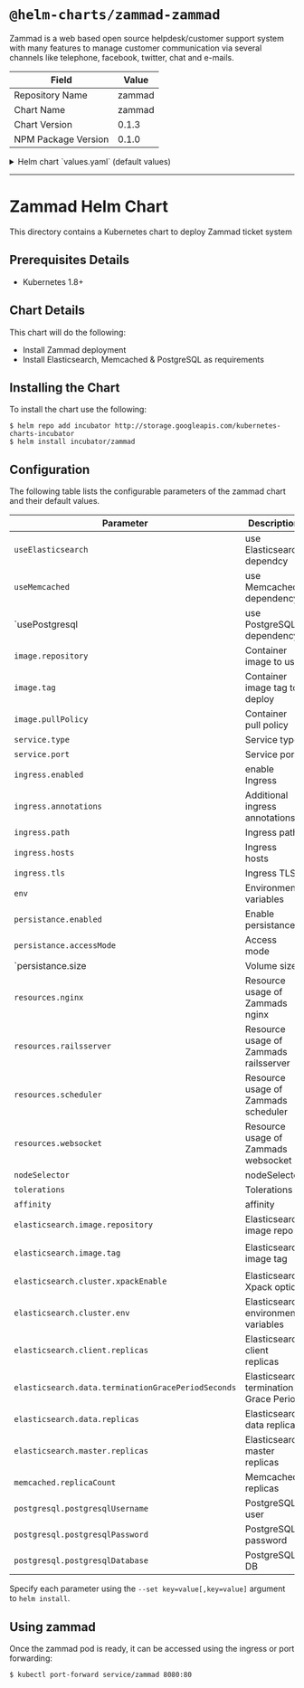 # `@helm-charts/zammad-zammad`

Zammad is a web based open source helpdesk/customer support system with many features to manage customer communication via several channels like telephone, facebook, twitter, chat and e-mails.

| Field               | Value  |
| ------------------- | ------ |
| Repository Name     | zammad |
| Chart Name          | zammad |
| Chart Version       | 0.1.3  |
| NPM Package Version | 0.1.0  |

<details>

<summary>Helm chart `values.yaml` (default values)</summary>

```yaml
useElasticsearch: true
useMemcached: true
usePostgresql: true

image:
  repository: zammad/zammad-docker-compose
  tag: 2.8.0-21
  pullPolicy: IfNotPresent

service:
  type: ClusterIP
  port: 80

ingress:
  enabled: false
  annotations:
    ingress.kubernetes.io/proxy-body-size: 50m
    # kubernetes.io/ingress.class: nginx
    # kubernetes.io/tls-acme: "true"
  path: /
  hosts:
    - chart-example.local
  tls: []
  #  - secretName: zammad-tls
  #    hosts:
  #      - chart-example.local

# zammad containers can be configured by env vars
env:
  ELASTICSEARCH_HOST: zammad-elasticsearch-client
  ELASTICSEARCH_PORT: 9200
  MEMCACHED_HOST: zammad-memcached
  MEMCACHED_PORT: 11211
  POSTGRESQL_HOST: zammad-postgresql
  POSTGRESQL_PORT: 5432
  POSTGRESQL_USER: zammad
  POSTGRESQL_PASS: zammad
  POSTGRESQL_DB: zammad_production
  POSTGRESQL_DB_CREATE: false
  ZAMMAD_RAILSSERVER_HOST: zammad-railsserver
  ZAMMAD_RAILSSERVER_PORT: 3000
  ZAMMAD_WEBSOCKET_HOST: zammad-websocket
  ZAMMAD_WEBSOCKET_PORT: 6042

persistence:
  enabled: true
  ## A manually managed Persistent Volume and Claim
  ## Requires persistence.enabled: true
  ## If defined, PVC must be created manually before volume will be bound
  # existingClaim:

  ## Zammad data Persistent Volume Storage Class
  ## If defined, storageClassName: <storageClass>
  ## If set to "-", storageClassName: "", which disables dynamic provisioning
  ## If undefined (the default) or set to null, no storageClassName spec is
  ##   set, choosing the default provisioner.  (gp2 on AWS, standard on
  ##   GKE, AWS & OpenStack)
  ##
  # storageClass: "-"
  accessMode: ReadWriteOnce
  size: 15Gi

# We usually recommend not to specify default resources and to leave this as a conscious
# choice for the user. This also increases chances charts run on environments with little
# resources, such as Minikube. If you do want to specify resources, uncomment the following
# lines, adjust them as necessary, and remove the curly braces after 'resources:'.
resources:
  nginx: {}
  # requests:
  #   cpu: 50m
  #   memory: 32Mi
  # limits:
  #   cpu: 100m
  #   memory: 64Mi
  railsserver:
    {}
    # requests:
    #   cpu: 100m
    #   memory: 512Mi
    # limits:
    #   cpu: 200m
    #   memory: 1024Mi
  scheduler:
    {}
    # requests:
    #   cpu: 100m
    #   memory: 256Mi
    # limits:
    #   cpu: 200m
    #   memory: 512Mi
  websocket:
    {}
    # requests:
    #   cpu: 100m
    #   memory: 256Mi
    # limits:
    #   cpu: 200m
    #   memory: 512Mi

nodeSelector: {}

tolerations: []

affinity: {}

elasticsearch:
  image:
    repository: 'zammad/zammad-docker-compose'
    tag: 'zammad-elasticsearch-2.8.0-21'
  cluster:
    xpackEnable: false
    env:
      MINIMUM_MASTER_NODES: '1'
      XPACK_MONITORING_ENABLED: false
  client:
    replicas: 1
    # resources:
    #   requests:
    #     cpu: "25m"
    #     memory: "512Mi"
    #   limits:
    #     cpu: "300m"
    #     memory: "1024Mi"
  data:
    terminationGracePeriodSeconds: 60
    replicas: 1
    # resources:
    #   requests:
    #     cpu: "175m"
    #     memory: "1536Mi"
    #   limits:
    #     cpu: "350m"
    #     memory: "2048Mi"
  master:
    replicas: 1
    # resources:
    #   requests:
    #     cpu: "25m"
    #     memory: "512Mi"
    #   limits:
    #     cpu: "300m"
    #     memory: "1024Mi"

memcached:
  replicaCount: 1
  # resources:
  #   requests:
  #     cpu: 50m
  #     memory: 64Mi
  #   limits:
  #     cpu: 100m
  #     memory: 128Mi

postgresql:
  postgresqlUsername: zammad
  postgresqlPassword: zammad
  postgresqlDatabase: zammad_production
  # resources:
  #   requests:
  #     cpu: 250m
  #     memory: 256Mi
  #   limits:
  #     cpu: 500m
  #     memory: 512Mi
```

</details>

---

# Zammad Helm Chart

This directory contains a Kubernetes chart to deploy Zammad ticket system

## Prerequisites Details

- Kubernetes 1.8+

## Chart Details

This chart will do the following:

- Install Zammad deployment
- Install Elasticsearch, Memcached & PostgreSQL as requirements

## Installing the Chart

To install the chart use the following:

```console
$ helm repo add incubator http://storage.googleapis.com/kubernetes-charts-incubator
$ helm install incubator/zammad
```

## Configuration

The following table lists the configurable parameters of the zammad chart and their default values.

| Parameter                                          | Description                            | Default                           |
| -------------------------------------------------- | -------------------------------------- | --------------------------------- |
| `useElasticsearch`                                 | use Elasticsearch dependcy             | `true`                            |
| `useMemcached`                                     | use Memcached dependency               | `true`                            |
| `usePostgresql | use PostgreSQL dependency |`true` |
| `image.repository`                                 | Container image to use                 | `zammad/zammad-docker-compose`    |
| `image.tag`                                        | Container image tag to deploy          | `2.8.0-35c3`                      |
| `image.pullPolicy`                                 | Container pull policy                  | `IfNotPresent`                    |
| `service.type`                                     | Service type                           | `ClusterIP`                       |
| `service.port`                                     | Service port                           | `80`                              |
| `ingress.enabled`                                  | enable Ingress                         | `false`                           |
| `ingress.annotations`                              | Additional ingress annotations         | ``                                |
| `ingress.path`                                     | Ingress path                           | ``                                |
| `ingress.hosts`                                    | Ingress hosts                          | ``                                |
| `ingress.tls`                                      | Ingress TLS                            | `[]`                              |
| `env`                                              | Environment variables                  | `See values.yaml`                 |
| `persistance.enabled`                              | Enable persistance                     | `true`                            |
| `persistance.accessMode`                           | Access mode                            | `ReadWriteOnce`                   |
| `persistance.size | Volume size |`15Gi`            |
| `resources.nginx`                                  | Resource usage of Zammads nginx        | `{}`                              |
| `resources.railsserver`                            | Resource usage of Zammads railsserver  | `{}`                              |
| `resources.scheduler`                              | Resource usage of Zammads scheduler    | `{}`                              |
| `resources.websocket`                              | Resource usage of Zammads websocket    | `{}`                              |
| `nodeSelector`                                     | nodeSelector                           | `{}`                              |
| `tolerations`                                      | Tolerations                            | `[]`                              |
| `affinity`                                         | affinity                               | `{}`                              |
| `elasticsearch.image.repository`                   | Elasticsearch image repo               | `zammad/zammad-docker-compose`    |
| `elasticsearch.image.tag`                          | Elasticsearch image tag                | `zammad-elasticsearch-2.8.0-35c3` |
| `elasticsearch.cluster.xpackEnable`                | Elasticsearch Xpack option             | `false`                           |
| `elasticsearch.cluster.env`                        | Elasticsearch environment variables    | ``                                |
| `elasticsearch.client.replicas`                    | Elasticsearch client replicas          | `2`                               |
| `elasticsearch.data.terminationGracePeriodSeconds` | Elasticsearch termination Grace Period | `60`                              |
| `elasticsearch.data.replicas`                      | Elasticsearch data replicas            | `2`                               |
| `elasticsearch.master.replicas`                    | Elasticsearch master replicas          | `2`                               |
| `memcached.replicaCount`                           | Memcached replicas                     | `1`                               |
| `postgresql.postgresqlUsername`                    | PostgreSQL user                        | `zammad`                          |
| `postgresql.postgresqlPassword`                    | PostgreSQL password                    | `zammad`                          |
| `postgresql.postgresqlDatabase`                    | PostgreSQL DB                          | `zammad_production`               |

Specify each parameter using the `--set key=value[,key=value]` argument to `helm install`.

## Using zammad

Once the zammad pod is ready, it can be accessed using the ingress or port forwarding:

```console
$ kubectl port-forward service/zammad 8080:80
```
